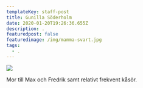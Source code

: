 ```yaml
---
templateKey: staff-post
title: Gunilla Söderholm
date: 2020-01-20T19:26:36.655Z
description: .
featuredpost: false
featuredimage: /img/mamma-svart.jpg
tags:
  - .
---
```

![](/img/mamma-svart.jpg)

 Mor till Max och Fredrik samt relativt frekvent kåsör.
